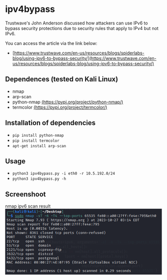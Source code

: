 # ipv4bypass

Trustwave's John Anderson discussed how attackers can use IPv6 to bypass security protections due to security rules that apply to IPv4 but not IPv6.

You can access the article via the link below:

* [https://www.trustwave.com/en-us/resources/blogs/spiderlabs-blog/using-ipv6-to-bypass-security/](https://www.trustwave.com/en-us/resources/blogs/spiderlabs-blog/using-ipv6-to-bypass-security/)

## Dependences (tested on Kali Linux)

* nmap
* arp-scan
* python-nmap [(https://pypi.org/project/python-nmap/)](https://pypi.org/project/python-nmap/)
* termcolor [(https://pypi.org/project/termcolor/)](https://pypi.org/project/termcolor/)

## Installation of dependencies

* `pip install python-nmap`
* `pip install termcolor`
* `apt-get install arp-scan`

## Usage

* `python3 ipv4bypass.py -i eth0 -r 10.5.192.0/24`
* `python3 ipv4bypass.py -h`

## Screenshoot
nmap ipv6 scan result
![nmap ipv6](nmap_ipv6.png)

